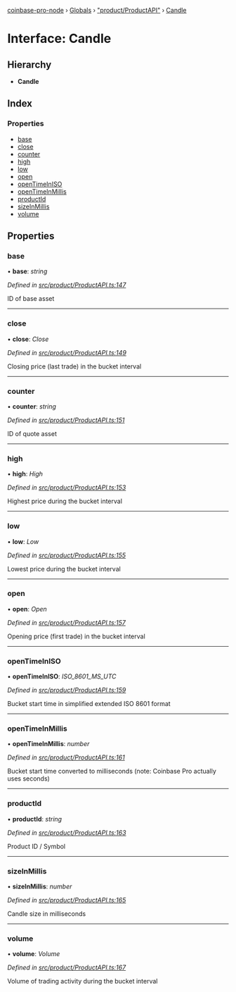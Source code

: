 [coinbase-pro-node](../README.md) › [Globals](../globals.md) › ["product/ProductAPI"](../modules/_product_productapi_.md) › [Candle](_product_productapi_.candle.md)

# Interface: Candle

## Hierarchy

- **Candle**

## Index

### Properties

- [base](_product_productapi_.candle.md#base)
- [close](_product_productapi_.candle.md#close)
- [counter](_product_productapi_.candle.md#counter)
- [high](_product_productapi_.candle.md#high)
- [low](_product_productapi_.candle.md#low)
- [open](_product_productapi_.candle.md#open)
- [openTimeInISO](_product_productapi_.candle.md#opentimeiniso)
- [openTimeInMillis](_product_productapi_.candle.md#opentimeinmillis)
- [productId](_product_productapi_.candle.md#productid)
- [sizeInMillis](_product_productapi_.candle.md#sizeinmillis)
- [volume](_product_productapi_.candle.md#volume)

## Properties

### base

• **base**: _string_

_Defined in [src/product/ProductAPI.ts:147](https://github.com/bennyn/coinbase-pro-node/blob/7d89521/src/product/ProductAPI.ts#L147)_

ID of base asset

---

### close

• **close**: _Close_

_Defined in [src/product/ProductAPI.ts:149](https://github.com/bennyn/coinbase-pro-node/blob/7d89521/src/product/ProductAPI.ts#L149)_

Closing price (last trade) in the bucket interval

---

### counter

• **counter**: _string_

_Defined in [src/product/ProductAPI.ts:151](https://github.com/bennyn/coinbase-pro-node/blob/7d89521/src/product/ProductAPI.ts#L151)_

ID of quote asset

---

### high

• **high**: _High_

_Defined in [src/product/ProductAPI.ts:153](https://github.com/bennyn/coinbase-pro-node/blob/7d89521/src/product/ProductAPI.ts#L153)_

Highest price during the bucket interval

---

### low

• **low**: _Low_

_Defined in [src/product/ProductAPI.ts:155](https://github.com/bennyn/coinbase-pro-node/blob/7d89521/src/product/ProductAPI.ts#L155)_

Lowest price during the bucket interval

---

### open

• **open**: _Open_

_Defined in [src/product/ProductAPI.ts:157](https://github.com/bennyn/coinbase-pro-node/blob/7d89521/src/product/ProductAPI.ts#L157)_

Opening price (first trade) in the bucket interval

---

### openTimeInISO

• **openTimeInISO**: _ISO_8601_MS_UTC_

_Defined in [src/product/ProductAPI.ts:159](https://github.com/bennyn/coinbase-pro-node/blob/7d89521/src/product/ProductAPI.ts#L159)_

Bucket start time in simplified extended ISO 8601 format

---

### openTimeInMillis

• **openTimeInMillis**: _number_

_Defined in [src/product/ProductAPI.ts:161](https://github.com/bennyn/coinbase-pro-node/blob/7d89521/src/product/ProductAPI.ts#L161)_

Bucket start time converted to milliseconds (note: Coinbase Pro actually uses seconds)

---

### productId

• **productId**: _string_

_Defined in [src/product/ProductAPI.ts:163](https://github.com/bennyn/coinbase-pro-node/blob/7d89521/src/product/ProductAPI.ts#L163)_

Product ID / Symbol

---

### sizeInMillis

• **sizeInMillis**: _number_

_Defined in [src/product/ProductAPI.ts:165](https://github.com/bennyn/coinbase-pro-node/blob/7d89521/src/product/ProductAPI.ts#L165)_

Candle size in milliseconds

---

### volume

• **volume**: _Volume_

_Defined in [src/product/ProductAPI.ts:167](https://github.com/bennyn/coinbase-pro-node/blob/7d89521/src/product/ProductAPI.ts#L167)_

Volume of trading activity during the bucket interval
